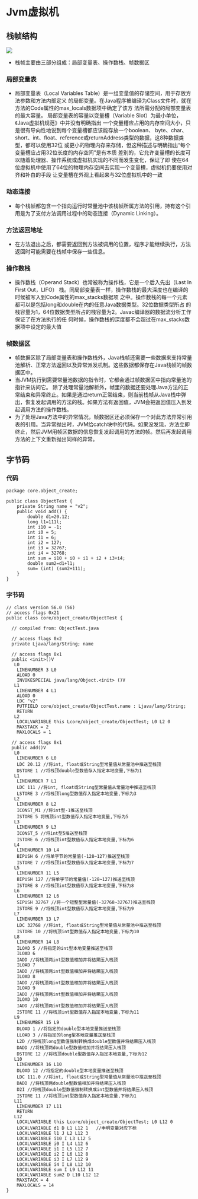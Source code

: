 # Jvm虚拟机

## 栈帧结构


![](https://img-blog.csdn.net/20180121103152636?watermark/2/text/aHR0cDovL2Jsb2cuY3Nkbi5uZXQvcWlhbjUyMGFv/font/5a6L5L2T/fontsize/400/fill/I0JBQkFCMA==/dissolve/70/gravity/SouthEast)
* 栈帧主要由三部分组成：局部变量表、操作数栈、帧数据区

### 局部变量表 
* 局部变量表（Local Variables Table）是一组变量值的存储空间，用于存放方法参数和方法内部定义
的局部变量。在Java程序被编译为Class文件时，就在方法的Code属性的max_locals数据项中确定了该方
法所需分配的局部变量表的最大容量。
局部变量表的容量以变量槽（Variable Slot）为最小单位，《Java虚拟机规范》中并没有明确指出
一个变量槽应占用的内存空间大小，只是很有导向性地说到每个变量槽都应该能存放一个boolean、
byte、char、short、int、float、reference或returnAddress类型的数据，这8种数据类型，都可以使用32位
或更小的物理内存来存储，但这种描述与明确指出“每个变量槽应占用32位长度的内存空间”是有本质
差别的，它允许变量槽的长度可以随着处理器、操作系统或虚拟机实现的不同而发生变化，保证了即
使在64位虚拟机中使用了64位的物理内存空间去实现一个变量槽，虚拟机仍要使用对齐和补白的手段
让变量槽在外观上看起来与32位虚拟机中的一致

### 动态连接
* 每个栈帧都包含一个指向运行时常量池中该栈帧所属方法的引用，持有这个引用是为了支付方法调用过程中的动态连接（Dynamic Linking）。

### 方法返回地址
* 在方法退出之后，都需要返回到方法被调用的位置，程序才能继续执行，方法返回时可能需要在栈帧中保存一些信息。

### 操作数栈
* 操作数栈（Operand Stack）也常被称为操作栈，它是一个后入先出（Last In First Out，LIFO）
栈。同局部变量表一样，操作数栈的最大深度也在编译的时候被写入到Code属性的max_stacks数据项
之中。操作数栈的每一个元素都可以是包括long和double在内的任意Java数据类型。32位数据类型所占
的栈容量为1，64位数据类型所占的栈容量为2。Javac编译器的数据流分析工作保证了在方法执行的任
何时候，操作数栈的深度都不会超过在max_stacks数据项中设定的最大值

### 帧数据区 
* 帧数据区除了局部变量表和操作数栈外，Java栈帧还需要一些数据来支持常量池解析、正常方法返回以及异常派发机制。这些数据都保存在Java栈帧的帧数据区中。
* 当JVM执行到需要常量池数据的指令时，它都会通过帧数据区中指向常量池的指针来访问它。
除了处理常量池解析外，帧里的数据还要处理Java方法的正常结束和异常终止。如果是通过return正常结束，则当前栈帧从Java栈中弹出，恢复发起调用的方法的栈。如果方法有返回值，JVM会把返回值压入到发起调用方法的操作数栈。
* 为了处理Java方法中的异常情况，帧数据区还必须保存一个对此方法异常引用表的引用。当异常抛出时，JVM给catch块中的代码。如果没发现，方法立即终止，然后JVM用帧区数据的信息恢复发起调用的方法的帧。然后再发起调用方法的上下文重新抛出同样的异常。

## 字节码
### 代码
```
package core.object_create;

public class ObjectTest {
    private String name = "v2";
    public void add() {
        double d1=20.12;
        long l1=111l;
        int i10 = -1;
        int i0 = 5;
        int i1 = 6;
        int i2 = 127;
        int i3 = 32767;
        int i4 = 32768;
        int sum = i10 + i0 + i1 + i2 + i3+i4;
        double sum2=d1+l1;
        sum= (int) (sum2+111);
    }
}

```
### 字节码
```
// class version 56.0 (56)
// access flags 0x21
public class core/object_create/ObjectTest {

  // compiled from: ObjectTest.java

  // access flags 0x2
  private Ljava/lang/String; name

  // access flags 0x1
  public <init>()V
   L0
    LINENUMBER 3 L0
    ALOAD 0
    INVOKESPECIAL java/lang/Object.<init> ()V
   L1
    LINENUMBER 4 L1
    ALOAD 0
    LDC "v2"
    PUTFIELD core/object_create/ObjectTest.name : Ljava/lang/String;
    RETURN
   L2
    LOCALVARIABLE this Lcore/object_create/ObjectTest; L0 L2 0
    MAXSTACK = 2
    MAXLOCALS = 1

  // access flags 0x1
  public add()V
   L0
    LINENUMBER 6 L0
    LDC 20.12 //将int, float或String型常量值从常量池中推送至栈顶
    DSTORE 1 //将栈顶double型数值存入指定本地变量,下标为1
   L1
    LINENUMBER 7 L1
    LDC 111 //将int, float或String型常量值从常量池中推送至栈顶
    LSTORE 3 //将栈顶long型数值存入指定本地变量,下标为3
   L2
    LINENUMBER 8 L2
    ICONST_M1 //将int型-1推送至栈顶
    ISTORE 5 将栈顶int型数值存入指定本地变量,下标为5
   L3
    LINENUMBER 9 L3
    ICONST_5 //将int型5推送至栈顶
    ISTORE 6 //将栈顶int型数值存入指定本地变量,下标为6
   L4
    LINENUMBER 10 L4
    BIPUSH 6 //将单字节的常量值(-128~127)推送至栈顶
    ISTORE 7 //将栈顶int型数值存入指定本地变量,下标为7
   L5
    LINENUMBER 11 L5
    BIPUSH 127 //将单字节的常量值(-128~127)推送至栈顶
    ISTORE 8 //将栈顶int型数值存入指定本地变量,下标为8
   L6
    LINENUMBER 12 L6
    SIPUSH 32767 //将一个短整型常量值(-32768~32767)推送至栈顶
    ISTORE 9 //将栈顶int型数值存入指定本地变量,下标为9
   L7
    LINENUMBER 13 L7
    LDC 32768 //将int, float或String型常量值从常量池中推送至栈顶
    ISTORE 10 //将栈顶int型数值存入指定本地变量,下标为10
   L8
    LINENUMBER 14 L8
    ILOAD 5 //将指定的int型本地变量推送至栈顶
    ILOAD 6
    IADD //将栈顶两int型数值相加并将结果压入栈顶
    ILOAD 7
    IADD //将栈顶两int型数值相加并将结果压入栈顶
    ILOAD 8
    IADD //将栈顶两int型数值相加并将结果压入栈顶
    ILOAD 9
    IADD //将栈顶两int型数值相加并将结果压入栈顶
    ILOAD 10
    IADD //将栈顶两int型数值相加并将结果压入栈顶
    ISTORE 11 //将栈顶int型数值存入指定本地变量,下标为11
   L9
    LINENUMBER 15 L9
    DLOAD 1 //将指定的double型本地变量推送至栈顶
    LLOAD 3 //将指定的long型本地变量推送至栈顶
    L2D //将栈顶long型数值强制转换成double型数值并将结果压入栈顶
    DADD //将栈顶两double型数值相加并将结果压入栈顶
    DSTORE 12 //将栈顶double型数值存入指定本地变量,下标为12
   L10
    LINENUMBER 16 L10
    DLOAD 12 //将指定的double型本地变量推送至栈顶
    LDC 111.0 //将int, float或String型常量值从常量池中推送至栈顶
    DADD //将栈顶两double型数值相加并将结果压入栈顶
    D2I //将栈顶double型数值强制转换成int型数值并将结果压入栈顶
    ISTORE 11 //将栈顶int型数值存入指定本地变量,下标为1
   L11
    LINENUMBER 17 L11
    RETURN
   L12
    LOCALVARIABLE this Lcore/object_create/ObjectTest; L0 L12 0
    LOCALVARIABLE d1 D L1 L12 1   //申明变量对应下标
    LOCALVARIABLE l1 J L2 L12 3
    LOCALVARIABLE i10 I L3 L12 5
    LOCALVARIABLE i0 I L4 L12 6
    LOCALVARIABLE i1 I L5 L12 7
    LOCALVARIABLE i2 I L6 L12 8
    LOCALVARIABLE i3 I L7 L12 9
    LOCALVARIABLE i4 I L8 L12 10
    LOCALVARIABLE sum I L9 L12 11
    LOCALVARIABLE sum2 D L10 L12 12
    MAXSTACK = 4
    MAXLOCALS = 14
}

```
